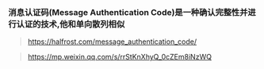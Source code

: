 ### 消息认证码(Message Authentication Code)是一种确认完整性并进行认证的技术,他和单向散列相似

> https://halfrost.com/message_authentication_code/

> https://mp.weixin.qq.com/s/rrStKnXhyQ_0cZEm8iNzWQ
